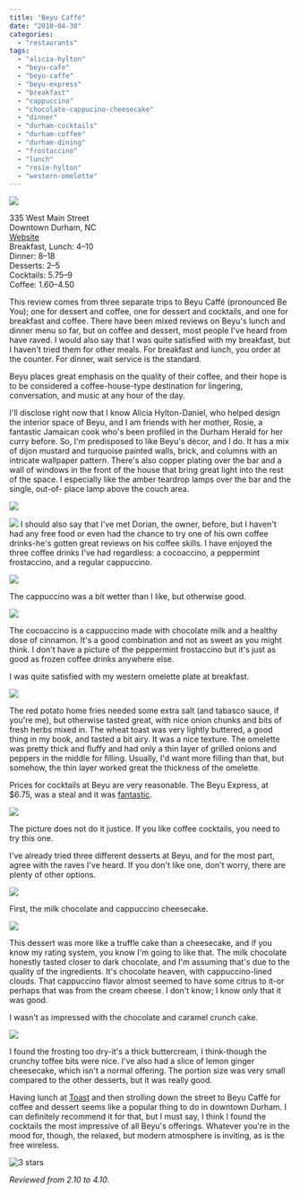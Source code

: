 ```yaml
---
title: "Beyu Caffé"
date: "2010-04-30"
categories:
  - "restaurants"
tags:
  - "alicia-hylton"
  - "beyu-cafe"
  - "beyu-caffe"
  - "beyu-express"
  - "breakfast"
  - "cappuccino"
  - "chocolate-cappucino-cheesecake"
  - "dinner"
  - "durham-cocktails"
  - "durham-coffee"
  - "durham-dining"
  - "frostaccino"
  - "lunch"
  - "rosie-hylton"
  - "western-omelette"
---
```


![](http://www.thegourmez.com/gourmez/photos/beyucaffe05.JPG)

335 West Main Street\
Downtown Durham, NC\
[Website](http://www.beyucaffe.com/)\
Breakfast, Lunch: $4–$10\
Dinner: $8–$18\
Desserts: $2–$5\
Cocktails: $5.75–$9\
Coffee: $1.60–$4.50

This review comes from three separate trips to Beyu Caffé (pronounced Be You); one for dessert and coffee, one for dessert and cocktails, and one for breakfast and coffee. There have been mixed reviews on Beyu's lunch and dinner menu so far, but on coffee and dessert, most people I've heard from have raved. I would also say that I was quite satisfied with my breakfast, but I haven't tried them for other meals. For breakfast and lunch, you order at the counter. For dinner, wait service is the standard.

Beyu places great emphasis on the quality of their coffee, and their hope is to be considered a coffee-house-type destination for lingering, conversation, and music at any hour of the day.

I'll disclose right now that I know Alicia Hylton-Daniel, who helped design the interior space of Beyu, and I am friends with her mother, Rosie, a fantastic Jamaican cook who's been profiled in the Durham Herald for her curry before. So, I'm predisposed to like Beyu's décor, and I do. It has a mix of dijon mustard and turquoise painted walls, brick, and columns with an intricate wallpaper pattern. There's also copper plating over the bar and a wall of windows in the front of the house that bring great light into the rest of the space. I especially like the amber teardrop lamps over the bar and the single, out-of- place lamp above the couch area.

![](http://www.thegourmez.com/gourmez/photos/beyucaffe06.JPG)

![](http://www.thegourmez.com/gourmez/photos/beyucaffe10.JPG)  I should also say that I've met Dorian, the owner, before, but I haven't had any free food or even had the chance to try one of his own coffee drinks-he's gotten great reviews on his coffee skills. I have enjoyed the three coffee drinks I've had regardless: a cocoaccino, a peppermint frostaccino, and a regular cappuccino.

![](http://www.thegourmez.com/gourmez/photos/beyucaffe08.JPG)

The cappuccino was a bit wetter than I like, but otherwise good.

![](http://www.thegourmez.com/gourmez/photos/beyucaffe03.jpg)

The cocoaccino is a cappuccino made with chocolate milk and a healthy dose of cinnamon. It's a good combination and not as sweet as you might think. I don't have a picture of the peppermint frostaccino but it's just as good as frozen coffee drinks anywhere else.

I was quite satisfied with my western omelette plate at breakfast.

![](http://www.thegourmez.com/gourmez/photos/beyucaffe07.JPG)

The red potato home fries needed some extra salt (and tabasco sauce, if you're me), but otherwise tasted great, with nice onion chunks and bits of fresh herbs mixed in. The wheat toast was very lightly buttered, a good thing in my book, and tasted a bit airy. It was a nice texture. The omelette was pretty thick and fluffy and had only a thin layer of grilled onions and peppers in the middle for filling. Usually, I'd want more filling than that, but somehow, the thin layer worked great the thickness of the omelette.

Prices for cocktails at Beyu are very reasonable. The Beyu Express, at $6.75, was a steal and it was [fantastic](http://www.thegourmez.com/?p=895).

![](http://www.thegourmez.com/gourmez/photos/beyu1.jpg)

The picture does not do it justice. If you like coffee cocktails, you need to try this one.

I've already tried three different desserts at Beyu, and for the most part, agree with the raves I've heard. If you don't like one, don't worry, there are plenty of other options.

![](http://www.thegourmez.com/gourmez/photos/beyucaffe09.JPG)

First, the milk chocolate and cappuccino cheesecake.

![](http://www.thegourmez.com/gourmez/photos/beyu2.jpg)

This dessert was more like a truffle cake than a cheesecake, and if you know my rating system, you know I'm going to like that. The milk chocolate honestly tasted closer to dark chocolate, and I'm assuming that's due to the quality of the ingredients. It's chocolate heaven, with cappuccino-lined clouds. That cappuccino flavor almost seemed to have some citrus to it-or perhaps that was from the cream cheese. I don't know; I know only that it was good.

I wasn't as impressed with the chocolate and caramel crunch cake.

![](http://www.thegourmez.com/gourmez/photos/beyucaffe04.jpg)

I found the frosting too dry-it's a thick buttercream, I think-though the crunchy toffee bits were nice. I've also had a slice of lemon ginger cheesecake, which isn't a normal offering. The portion size was very small compared to the other desserts, but it was really good.

Having lunch at [Toast](../../../../../?p=1165) and then strolling down the street to Beyu Caffé for coffee and dessert seems like a popular thing to do in downtown Durham. I can definitely recommend it for that, but I must say, I think I found the cocktails the most impressive of all Beyu's offerings. Whatever you're in the mood for, though, the relaxed, but modern atmosphere is inviting, as is the free wireless.




<div class="caption">

![3 stars](http://s3.amazonaws.com/thegourmez-wpmedia/2009/02/rating_avocado1.gif "rating_avocado1")</div>


_Reviewed from 2.10 to 4.10._
